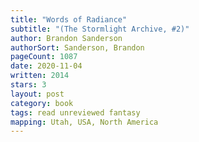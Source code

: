 ```yaml
---
title: "Words of Radiance"
subtitle: "(The Stormlight Archive, #2)"
author: Brandon Sanderson
authorSort: Sanderson, Brandon
pageCount: 1087
date: 2020-11-04
written: 2014
stars: 3
layout: post
category: book
tags: read unreviewed fantasy
mapping: Utah, USA, North America
---
```

